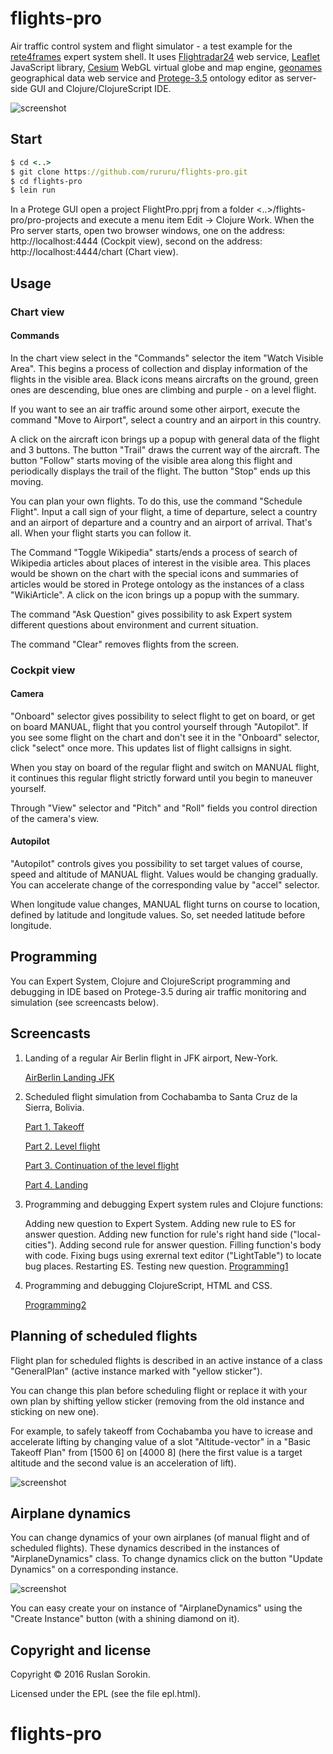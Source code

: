 # flights-pro

Air traffic control system and flight simulator - a test example for the [rete4frames](http://github.com/rururu/rete4frames) expert system shell.
It uses [Flightradar24](http://www.flightradar24.com) web service, [Leaflet](http://leafletjs.com) JavaScript library, [Cesium](https://cesiumjs.org/) WebGL virtual globe and map engine, [geonames](http://www.geonames.org) geographical data web service and [Protege-3.5](http://protege.stanford.edu) ontology editor as server-side GUI and Clojure/ClojureScript IDE.

![screenshot](screenshot1.jpeg)

## Start

```clj
$ cd <..>
$ git clone https://github.com/rururu/flights-pro.git
$ cd flights-pro
$ lein run
```
In a Protege GUI open a project FlightPro.pprj from a folder <..>/flights-pro/pro-projects and execute a menu item Edit -> Clojure Work.
When the Pro server starts, open two browser windows, one on the address: http://localhost:4444 (Cockpit view), second on the address: http://localhost:4444/chart (Chart view).

## Usage

### Chart view

#### Commands

In the chart view select in the "Commands" selector the item "Watch Visible Area". This begins a process of collection and display information of the flights in the visible area. Black icons means aircrafts on the ground, green ones are descending, blue ones are climbing and purple - on a level flight.

If you want to see an air traffic around some other airport, execute the command "Move to Airport", select a country and an airport in this country.

A click on the aircraft icon brings up a popup with general data of the flight and 3 buttons. The button "Trail" draws the current way of the aircraft. The button "Follow" starts moving of the visible area along this flight and periodically displays the trail of the flight. The button "Stop" ends up this moving.

You can plan your own flights. To do this, use the command "Schedule Flight". Input a call sign of your flight, a time of departure, select a country and an airport of departure and a country and an airport of arrival. That's all. When your flight starts you can follow it.

The Command "Toggle Wikipedia" starts/ends a process of search of Wikipedia articles about places of interest in the visible area. This places would be shown on the chart with the special icons and summaries of articles would be stored in Protege ontology as the instances of a class "WikiArticle". A click on the icon brings up a popup with the summary.

The command "Ask Question" gives possibility to ask Expert system different questions about environment and current situation.

The command "Clear" removes flights from the screen.

### Cockpit view

#### Camera

"Onboard" selector gives possibility to select flight to get on board, or get on board MANUAL, flight that you control yourself through "Autopilot". If you see some flight on the chart and don't see it in the "Onboard" selector, click "select" once more. This updates list of flight callsigns in sight.

When you stay on board of the regular flight and switch on MANUAL flight, it continues this regular flight strictly forward until you begin to maneuver yourself.

Through "View" selector and "Pitch" and "Roll" fields you control direction of the camera's view.

#### Autopilot

"Autopilot" controls gives you possibility to set target values of course, speed and altitude of MANUAL flight. Values would be changing gradually. You can accelerate change of the corresponding value by "accel" selector.

When longitude value changes, MANUAL flight turns on course to location, defined by latitude and longitude values. So, set needed latitude before longitude.

## Programming

You can Expert System, Clojure and ClojureScript programming and debugging in IDE based on Protege-3.5 during air traffic monitoring and simulation (see screencasts below).

## Screencasts

1. Landing of a regular Air Berlin flight in JFK airport, New-York.

    [AirBerlin Landing JFK](https://www.youtube.com/watch?v=lA3GPsUEVLE)

2. Scheduled flight simulation from Cochabamba to Santa Cruz de la Sierra, Bolivia.

    [Part 1. Takeoff](https://www.youtube.com/watch?v=HkL9MkdoSG4)

    [Part 2. Level flight](https://www.youtube.com/watch?v=1-JVObqbtcI)

    [Part 3. Continuation of the level flight](https://www.youtube.com/watch?v=hHWDM8LyrkM)

    [Part 4. Landing](https://www.youtube.com/watch?v=pzy952DoeWg)

3. Programming and debugging Expert system rules and Clojure functions:

    Adding new question to Expert System. Adding new rule to ES for answer question. Adding new function for rule's right hand side ("local-cities"). Adding second rule for answer question. Filling function's body with code. Fixing bugs using exrernal text editor ("LightTable") to locate bug places. Restarting ES. Testing new question. [Programming1](https://www.youtube.com/watch?v=bTFfXeNlGlE)

4. Programming and debugging ClojureScript, HTML and CSS.

    [Programming2](https://www.youtube.com/watch?v=14q3sFXtwGE)

## Planning of scheduled flights

Flight plan for scheduled flights is described in an active instance of a class "GeneralPlan" (active instance marked with "yellow sticker").

You can change this plan before scheduling flight or replace it with your own plan by shifting yellow sticker (removing  from the old instance and sticking on new one).

For example, to safely takeoff from Cochabamba you have to icrease and accelerate lifting by changing value of a slot "Altitude-vector" in a "Basic Takeoff Plan" from [1500 6] on [4000 8] (here the first value is a target altitude and the second value is an acceleration of lift).

![screenshot](screenshot2.jpeg)

## Airplane dynamics

You can change dynamics of your own airplanes (of manual flight and of scheduled flights). These dynamics described in the instances of "AirplaneDynamics" class. To change dynamics click on the button "Update Dynamics" on a corresponding instance.

![screenshot](screenshot3.jpeg)

You can easy create your on instance of "AirplaneDynamics" using the "Create Instance" button (with a shining diamond on it).

Copyright and license
----

Copyright © 2016 Ruslan Sorokin.

Licensed under the EPL (see the file epl.html).
# flights-pro
